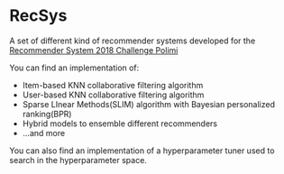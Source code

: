 # RecSys 
A set of different kind of recommender systems developed for the 
[Recommender System 2018 Challenge Polimi](https://www.kaggle.com/c/recommender-system-2018-challenge-polimi/leaderboard)

You can find an implementation of:

- Item-based KNN collaborative filtering algorithm
- User-based KNN collaborative filtering algorithm
- Sparse LInear Methods(SLIM) algorithm with Bayesian personalized ranking(BPR)
- Hybrid models to ensemble different recommenders
- ...and more

You can also find an implementation of a hyperparameter tuner used to search in the hyperparameter space.
